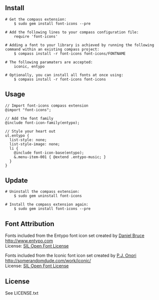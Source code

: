 ## Install

```
# Get the compass extension:
    $ sudo gem install font-icons --pre

# Add the following lines to your compass configuration file:
    require 'font-icons'

# Adding a font to your library is achieved by running the following command within an existing compass project:
    $ compass install -r font-icons font-icons/FONTNAME

# The following paramaters are accepted:
    iconic, entypo

# Optionally, you can install all fonts at once using: 
    $ compass install -r font-icons font-icons
```

## Usage
```
// Import font-icons compass extension
@import "font-icons";

// Add the font family
@include font-icon-family(entypo);

// Style your heart out
ul.entypo {
  list-style: none;
  list-style-image: none;
  li {
    @include font-icon-base(entypo); 
    &.menu-item-001 { @extend .entypo-music; }
  }
}
```

## Update
```
# Uninstall the compass extension:
    $ sudo gem uninstall font-icons

# Install the compass extension again:
    $ sudo gem install font-icons --pre
```

## Font Attribution

   Fonts included from the Entypo font icon set created by [Daniel Bruce](http://twitter.com/#!/danielbruce_)  
   http://www.entypo.com  
   License: [SIL Open Font License](http://scripts.sil.org/cms/scripts/page.php?site_id=nrsi&id=OFL)

   Fonts included from the Iconic font icon set created by [P.J. Onori](http://twitter.com/#!/somerandomdude)  
   http://somerandomdude.com/work/iconic/  
   License: [SIL Open Font License](http://scripts.sil.org/cms/scripts/page.php?site_id=nrsi&id=OFL)
  

## License

   See LICENSE.txt
